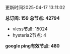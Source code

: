 更新时间2025-04-17 13:11:02

**总订阅: 159**
**总节点: 42794**
- vless节点: 15024
- hysteria2节点: 4

**google ping有效节点: 480**
